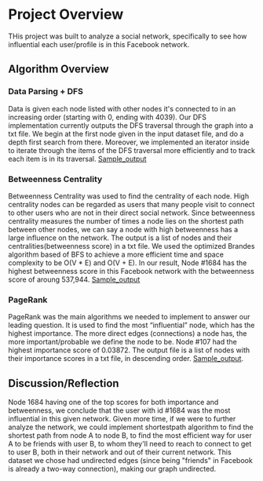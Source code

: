 # Project Overview
THis project was built to analyze a social network, specifically to see how influential each user/profile is in this Facebook network.

## Algorithm Overview
### Data Parsing + DFS
Data is given each node listed with other nodes it's connected to in an increasing order (starting with 0, ending with 4039). Our DFS implementation currently outputs the DFS traversal through the graph into a txt file. We begin at the first node given in the input dataset file, and do a depth first search from there. Moreover, we implemented an iterator inside to iterate through the items of the DFS traversal more efficiently and to track each item is in its traversal. [Sample_output](output/sample_traversal.txt)

### Betweenness Centrality
Betweenness Centrality was used to find the centrality of each node. High centrality nodes can be regarded as users that many people visit to connect to other users who are not in their direct social network. Since betweenness centrality measures the number of times a node lies on the shortest path between other nodes, we can say a node with high betweenness has a large influence on the network. The output is a list of nodes and their centralities(betweenness score) in a txt file. We used the optimized Brandes algorithm based of BFS to achieve a more efficient time and space complexity to be O(V * E) and O(V + E). In our result, Node #1684 has the highest betweenness score in this Facebook network with the betweenness score of aroung 537,944. [Sample_output](output/sample_betweenness.txt)

### PageRank
PageRank was the main algorithms we needed to implement to answer our leading question. It is used to find the most “influential” node, which has the highest importance. The more direct edges (connections) a node has, the more important/probable we define the node to be. Node #107 had the highest importance score of 0.03872. The output file is a list of nodes with their importance scores in a txt file, in descending order. [Sample_output](output/sample_pagerank.txt). 

## Discussion/Reflection
Node 1684 having one of the top scores for both importance and betweenness, we conclude that the user with id #1684 was the most influential in this given network. Given more time, if we were to further analyze the network, we could implement shortestpath algorithm to find the shortest path from node A to node B, to find the most efficient way for user A to be friends with user B, to whom they'll need to reach to connect to get to user B, both in their network and out of their current network. This dataset we chose had undirected edges (since being "friends" in Facebook is already a two-way connection), making our graph undirected. 
